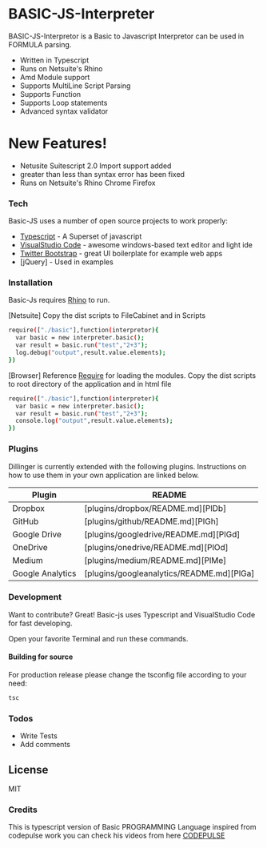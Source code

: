 # BASIC-JS-Interpreter
BASIC-JS-Interpretor is a Basic to Javascript Interpretor can be used in FORMULA parsing.
  - Written in Typescript
  - Runs on Netsuite's Rhino
  - Amd Module support
  - Supports MultiLine Script Parsing
  - Supports Function
  - Supports Loop statements
  - Advanced syntax validator

# New Features!

  - Netusite Suitescript 2.0 Import support added
  - greater than less than syntax error has been fixed
  - Runs on Netsuite's Rhino Chrome Firefox


### Tech

Basic-JS uses a number of open source projects to work properly:

* [Typescript](https://www.typescriptlang.org/) - A Superset of javascript
* [VisualStudio Code](https://code.visualstudio.com/) - awesome windows-based text editor and light ide
* [Twitter Bootstrap](https://getbootstrap.com/) - great UI boilerplate for example web apps
*  [jQuery] - Used in examples

### Installation

Basic-Js requires [Rhino](https://developer.mozilla.org/en-US/docs/Mozilla/Projects/Rhino) to run.

[Netsuite]
Copy the dist scripts to FileCabinet
and in Scripts
```sh
require(["./basic"],function(interpretor){
  var basic = new interpreter.basic();
  var result = basic.run("test","2+3");
  log.debug("output",result.value.elements);
})
```
[Browser]
Reference [Require](https://requirejs.org/) for loading the modules.
Copy the dist scripts to root directory of the application 
and in html file
```sh
require(["./basic"],function(interpreter){
  var basic = new interpreter.basic();
  var result = basic.run("test","2+3");
  console.log("output",result.value.elements);
})
```

### Plugins

Dillinger is currently extended with the following plugins. Instructions on how to use them in your own application are linked below.

| Plugin | README |
| ------ | ------ |
| Dropbox | [plugins/dropbox/README.md][PlDb] |
| GitHub | [plugins/github/README.md][PlGh] |
| Google Drive | [plugins/googledrive/README.md][PlGd] |
| OneDrive | [plugins/onedrive/README.md][PlOd] |
| Medium | [plugins/medium/README.md][PlMe] |
| Google Analytics | [plugins/googleanalytics/README.md][PlGa] |


### Development

Want to contribute? Great!
Basic-js uses Typescript and VisualStudio Code for fast developing.

Open your favorite Terminal and run these commands.

#### Building for source
For production release please change the tsconfig file according to your need:
```sh
tsc
```


### Todos

 - Write Tests
 - Add comments

License
----

MIT

### Credits
This is typescript version of Basic PROGRAMMING Language inspired from codepulse work
you can check his videos from here [CODEPULSE](https://www.youtube.com/channel/UCUVahoidFA7F3Asfvamrm7w)

